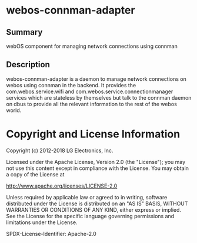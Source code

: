 webos-connman-adapter
====================

Summary
-------
webOS component for managing network connections using connman

Description
-----------
webos-connman-adapter is a daemon to manage network connections on webos using connman in the backend. It provides the com.webos.service.wifi and com.webos.service.connectionmanager
services which are stateless by themselves but talk to the connman daemon on dbus to provide all the relevant information to the rest of the webos world.

# Copyright and License Information

Copyright (c) 2012-2018 LG Electronics, Inc.

Licensed under the Apache License, Version 2.0 (the "License");
you may not use this content except in compliance with the License.
You may obtain a copy of the License at

http://www.apache.org/licenses/LICENSE-2.0

Unless required by applicable law or agreed to in writing, software
distributed under the License is distributed on an "AS IS" BASIS,
WITHOUT WARRANTIES OR CONDITIONS OF ANY KIND, either express or implied.
See the License for the specific language governing permissions and
limitations under the License.

SPDX-License-Identifier: Apache-2.0
